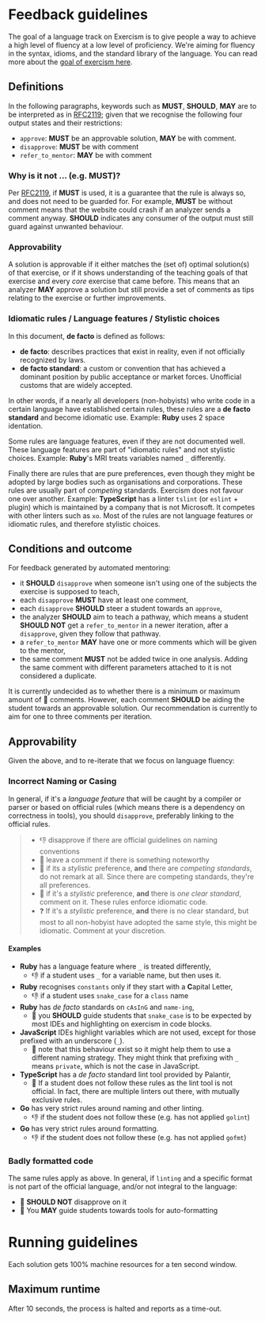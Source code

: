 # Feedback guidelines

The goal of a language track on Exercism is to give people a way to achieve a
high level of fluency at a low level of proficiency. We're aiming for fluency
in the syntax, idioms, and the standard library of the language. You can read
more about the [goal of exercism here](https://github.com/exercism/docs/blob/master/about/goal-of-exercism.md).

## Definitions

In the following paragraphs, keywords such as **MUST**, **SHOULD**, **MAY**
are to be interpreted as in [RFC2119](https://www.ietf.org/rfc/rfc2119.txt);
given that we recognise the following four output states and their restrictions:

- `approve`: **MUST** be an approvable solution, **MAY** be with comment.
- `disapprove`: **MUST** be with comment
- `refer_to_mentor`: **MAY** be with comment

### Why is it not ... (e.g. **MUST**)?

Per [RFC2119](https://www.ietf.org/rfc/rfc2119.txt), if **MUST** is used, it is
a guarantee that the rule is always so, and does not need to be guarded for. For
example, **MUST** be without comment means that the website could crash if an
analyzer sends a comment anyway. **SHOULD** indicates any consumer of the output
must still guard against unwanted behaviour.

### Approvability

A solution is approvable if it either matches the (set of) optimal solution(s)
of that exercise, or if it shows understanding of the teaching goals of that
exercise and every _core_ exercise that came before. This means that an
analyzer **MAY** approve a solution but still provide a set of comments as tips
relating to the exercise or further improvements.

### Idiomatic rules / Language features / Stylistic choices

In this document, **de facto** is defined as follows:

- **de facto**: describes practices that exist in reality, even if not
  officially recognized by laws.
- **de facto standard**: a custom or convention that has achieved a dominant
  position by public acceptance or market forces. Unofficial customs that are
  widely accepted.

In other words, if a nearly all developers (non-hobyists) who write code in a 
certain language have established certain rules, these rules are a **de facto 
standard** and become idiomatic use. Example: **Ruby** uses 2 space identation.

Some rules are language features, even if they are not documented well. These
language features are part of "idiomatic rules" and not stylistic choices.
Example: **Ruby**'s MRI treats variables named `_` differently.

Finally there are rules that are pure preferences, even though they might be
adopted by large bodies such as organisations and corporations. These rules
are usually part of _competing_ standards. Exercism does not favour one over
another. Example: **TypeScript** has a linter `tslint` (or `eslint` + plugin)
which is maintained by a company that is not Microsoft. It competes with other
linters such as `xo`. Most of the rules are not language features or idiomatic
rules, and therefore stylistic choices.

## Conditions and outcome

For feedback generated by automated mentoring:

- it **SHOULD** `disapprove` when someone isn't using one of the
  subjects the exercise is supposed to teach,
- each `disapprove` **MUST** have at least one comment,
- each `disapprove` **SHOULD** steer a student towards an `approve`,
- the analyzer **SHOULD** aim to teach a pathway, which means a student 
  **SHOULD NOT** get a `refer_to_mentor` in a newer iteration, after a 
  `disapprove`, given they follow that pathway.
- a `refer_to_mentor` **MAY** have one or more comments which will be given to
  the mentor,
- the same comment **MUST** not be added twice in one analysis. Adding the same 
  comment with different parameters attached to it is not considered a duplicate.

It is currently undecided as to whether there is a minimum or maximum amount of
:speech_balloon: comments. However, each comment **SHOULD** be aiding the
student towards an approvable solution. Our recommendation is currently to aim
for one to three comments per iteration.

## Approvability

Given the above, and to re-iterate that we focus on language fluency:

### Incorrect Naming or Casing

In general, if it's a _language feature_ that will be caught by a compiler or
parser or based on official rules (which means there is a dependency on
correctness in tools), you should `disapprove`, preferably linking
to the official rules. 

> - :-1: disapprove if there are official guidelines on naming conventions
> - :speech_balloon: leave a comment if there is something noteworthy
> - :no_bell: if its a _stylistic_ preference, **and** there are _competing
>   standards_, do not remark at all. Since there are competing standards,
>   they're all preferences.
> - :speech_balloon: if it's a _stylistic_ preference, **and** there is _one
>   clear standard_, comment on it. These rules enforce idiomatic code.
> - :question: If it's a _stylistic_ preference, **and** there is no clear
>   standard, but most to all non-hobyist have adopted the same style, this
>   might be idiomatic. Comment at your discretion.

#### Examples

- **Ruby** has a language feature where `_` is treated differently,
  - :-1: if a student uses `_` for a variable name, but then uses it.
- **Ruby** recognises `constants` only if they start with a **C**apital Letter,
  - :-1: if a student uses `snake_case` for a `class` name
- **Ruby** has _de facto_ standards on `cAsInG` and `name-ing`,
  - :speech_balloon: you **SHOULD** guide students that `snake_case` is to be
    expected by most IDEs and highlighting on exercism in code blocks.
- **JavaScript** IDEs highlight variables which are not used, except for those
  prefixed with an underscore (`_`).
  - :speech_balloon: note that this behaviour exist so it might help them to use
    a different naming strategy. They might think that prefixing with `_` means 
    `private`, which is not the case in JavaScript.
- **TypeScript** has a _de facto_ standard lint tool provided by Palantir,
  - :no_bell: If a student does not follow these rules as the lint tool is not 
    official. In fact, there are multiple linters out there, with mutually
    exclusive rules.
- **Go** has very strict rules around naming and other linting.
  - :-1: if the student does not follow these (e.g. has not applied `golint`)
- **Go** has very strict rules around formatting.
  - :-1: if the student does not follow these (e.g. has not applied `gofmt`)

### Badly formatted code

The same rules apply as above. In general, if `linting` and a specific format is
not part of the official language, and/or not integral to the language:
- :no_bell: **SHOULD NOT** disapprove on it
- :speech_balloon: You **MAY** guide students towards tools for auto-formatting

# Running guidelines

Each solution gets 100% machine resources for a ten second window.

## Maximum runtime

After 10 seconds, the process is halted and reports as a time-out.
